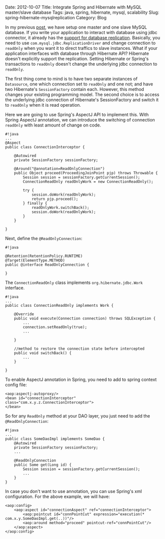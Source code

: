 Date: 2012-10-07
Title: Integrate Spring and Hibernate with MySQL master/slave database
Tags: java, spring, hibernate, mysql, scalability
Slug: spring-hibernate-mysqlreplication
Category: Blog

In my previous [post](../../2012/10/mysql-replication.html), we have setup one master and one slave MySQL database. If you write your application to interact with database using jdbc connector, it already has the [support for database replication](http://dev.mysql.com/doc/refman/5.1/en/connector-j-reference-replication-connection.html). Basically, you need to use `com.mysql.jdbc.ReplicationDriver` and change connection to `readOnly` when you want it to direct traffics to slave instances. What if your application interfaces with database through Hibernate API? Hibernate doesn't explicitly support the replication. Setting Hibernate or Spring's transactions to `readOnly` doesn't change the underlying jdbc connection to `readOnly`. 

The first thing come to mind is to have two separate instances of `Datasource`, one which connection set to `readOnly` and one not; and have two Hibernate's `SessionFactory` contain each. However, this method changes your existing programming model. The second choice is to access the underlying jdbc connection of Hibernate's SessionFactory and switch it to `readOnly` when it is read operation. 

Here we are going to use Spring's AspectJ API to implement this. With Spring AspectJ annotation, we can introduce the switching of connection `readOnly` with least amount of change on code.  

    #!java
    ...
    @Aspect
    public class ConnectionInterceptor {
       
        @Autowired
        private SessionFactory sessionFactory; 

        @Around("@annotation=ReadOnlyConnection")
        public Object proceed(ProceedingJoinPoint pjp) throws Throwable {
            Session session = sessionFactory.getCurrentSession();
            ConnectionReadOnly readOnlyWork = new ConnectionReadOnly();

            try {
                session.doWork(readOnlyWork);
                return pjp.proceed();
            } finally {
                readOnlyWork.switchBack();
                session.doWork(readOnlyWork);
            }
        }
    
    }

Next, define the `@ReadOnlyConnection`:

    #!java

    @Retention(RetentionPolicy.RUNTIME)
    @Target(ElementType.METHOD)
    public @interface ReadOnlyConnection {
    
    }

The `ConnectionReadOnly` class implements `org.hibernate.jdbc.Work` interface.  

    #!java
    ...
    public class ConnectionReadOnly implements Work {
    
        @Override
        public void execute(Connection connection) throws SQLException {
            ...
            connection.setReadOnly(true);
            ...

        }

        //method to restore the connection state before intercepted
        public void switchBack() {
            ... 
        }
    
    }

To enable AspectJ annotation in Spring, you need to add to spring context config file: 

    <aop:aspectj-autoproxy/>
    <bean id="connectionInterceptor" class="com.x.y.z.ConnectionInterceptor">
    </bean>

So for any `ReadOnly` method at your DAO layer, you just need to add the `@ReadOnlyConnection`:

    #!java
    ...
    public class SomeDaoImpl implements SomeDao {
        @Autowired
        private SessionFactory sessionFactory;
        ...
        
        @ReadOnlyConnection
        public Some get(Long id) {
            Session session = sessionFactory.getCurrentSession();
            ...
        }
    }

In case you don't want to use annotation, you can use Spring's xml configuration. For the above example, we will have: 

    <aop:config>
        <aop:aspect id="connectionAspect" ref="connectionInterceptor">
            <aop:pointcut id="connPointCut" expression="execution(* com.x.y.SomeDaoImpl.get(..))"/>
            <aop:around method="proceed" pointcut-ref="connPointCut"/>
        </aop:aspect>
    </aop:config>






